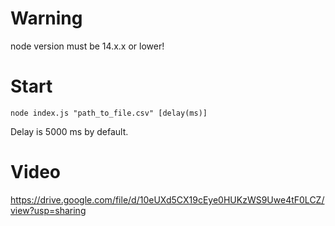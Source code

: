 # Warning
node version must be 14.x.x or lower!

# Start
`node index.js "path_to_file.csv" [delay(ms)]`

Delay is 5000 ms by default.

# Video
https://drive.google.com/file/d/10eUXd5CX19cEye0HUKzWS9Uwe4tF0LCZ/view?usp=sharing
